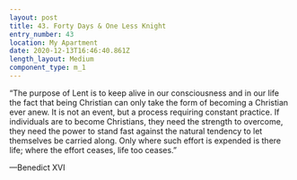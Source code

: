 ```yaml
---
layout: post
title: 43. Forty Days & One Less Knight
entry_number: 43
location: My Apartment
date: 2020-12-13T16:46:40.861Z
length_layout: Medium
component_type: m_1
---
```

“The purpose of Lent is to keep alive in our consciousness and in our life the fact that being Christian can only take the form of becoming a Christian ever anew. It is not an event, but a process requiring constant practice. If individuals are to become Christians, they need the strength to overcome, they need the power to stand fast against the natural tendency to let themselves be carried along. Only where such effort is expended is there life; where the effort ceases, life too ceases.” 

—Benedict XVI